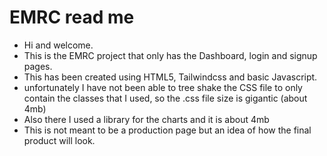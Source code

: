# EMRC read me
* Hi and welcome.
* This is the EMRC project that only has the Dashboard, login and signup pages.
* This has been created using HTML5, Tailwindcss and basic Javascript.
* unfortunately I have not been able to tree shake the CSS file to only contain the classes that I used, so the .css file size is gigantic (about 4mb)
* Also there I used a library for the charts and it is about 4mb
* This is not meant to be a production page but an idea of how the final product will look.
